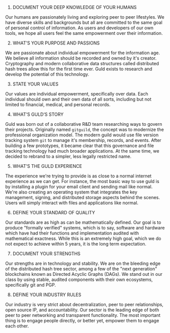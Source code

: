 1) DOCUMENT YOUR DEEP KNOWLEDGE OF YOUR HUMANS

Our humans are passionately living and exploring peer to peer lifestyles. We have diverse skills and backgrounds but all are committed to the same goal of personal control of information. As users and developers of our own tools, we hope all users feel the same empowerment over their information.

2) WHAT’S YOUR PURPOSE AND PASSIONS

We are passionate about individual empowerment for the information age. We believe all information should be recorded and owned by it's creator. Cryptography and modern collaborative data structures called distributed hash trees allow this for the first time ever. Guld exists to research and develop the potential of this technology.

3) STATE YOUR VALUES

Our values are individual empowerment, specifically over data. Each individual should own and their own data of all sorts, including but not limited to financial, medical, and personal records.

4) WHAT’S GULD’S STORY

Guld was born out of a collaborative R&D team researching ways to govern their projects. Originally named `gitguild`, the concept was to modernize the professional organization model. The modern guild would use file version tracking system `git` to manage it's membership, records, and events. After building a few prototypes, it became clear that this governance and file tracking technology had much broader applications. At the same time, we decided to rebrand to a simpler, less legally restricted name.

5) WHAT’S THE GULD EXPERIENCE

The experience we're trying to provide is as close to a normal internet experience as we can get. For instance, the most basic way to use guld is by installing a plugin for your email client and sending mail like normal. We're also creating an operating system that integrates the key management, signing, and distributed storage aspects behind the scenes. Users will simply interact with files and applications like normal.

6) DEFINE YOUR STANDARD OF QUALITY

Our standards are as high as can be mathematically defined. Our goal is to produce "formally verified" systems, which is to say, software and hardware which have had their functions and implementation audited with mathematical exactness. While this is an extremely high goal, which we do not expect to achieve within 5 years, it is the long term expectation.

7) DOCUMENT YOUR STRENGTHS

Our strengths are in technology and stability. We are on the bleeding edge of the distributed hash tree sector, among a few of the "next generation" blockchains known as Directed Acyclic Graphs (DAGs). We stand out in our class by using stable, audited components with their own ecosystems, specifically git and PGP.

8) DEFINE YOUR INDUSTRY RULES

Our industry is very strict about decentralization, peer to peer relationships, open source IP, and accountability. Our sector is the leading edge of both peer to peer networking and transparent functionality. The most important thing is to engage people directly, or better yet, empower them to engage each other.

